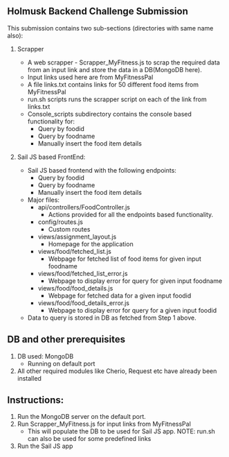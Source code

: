 Holmusk Backend Challenge Submission
----------------------------------------------

This submission contains two sub-sections (directories with same name also):
1. Scrapper
	- A web scrapper - Scrapper_MyFitness.js to scrap the required data from an input link
	  and store the data in a DB(MongoDB here).
    - Input links used here are from MyFitnessPal
    - A file links.txt contains links for 50 different food items from MyFitnessPal
	- run.sh scripts runs the scrapper script on each of the link from links.txt
	- Console_scripts subdirectory contains the console based functionality for:
		- Query by foodid
		- Query by foodname
		- Manually insert the food item details

2. Sail JS based FrontEnd:
	- Sail JS based frontend with the following endpoints:
		- Query by foodid
		- Query by foodname
		- Manually insert the food item details
	- Major files:
		- api/controllers/FoodController.js
			- Actions provided for all the endpoints based functionality.
		- config/routes.js
			- Custom routes
		- views/assignment_layout.js
			- Homepage for the application
		- views/food/fetched_list.js
			- Webpage for fetched list of food items for given input foodname
		- views/food/fetched_list_error.js
			- Webpage to display error for query for given input foodname
		- views/food/food_details.js
			- Webpage for fetched data for a given input foodid
		- views/food/food_details_error.js
			- Webpage to display error for query for a given input foodid
	- Data to query is stored in DB as fetched from Step 1 above. 


DB and other prerequisites
----------------------------------------------
1. DB used: MongoDB
   - Running on default port
2. All other required modules like Cherio, Request etc have already been installed


Instructions:
----------------------------------------------
1. Run the MongoDB server on the default port.
2. Run Scrapper_MyFitness.js for input links from MyFitnessPal
   - This will populate the DB to be used for Sail JS app.
   NOTE: run.sh can also be used for some predefined links
3. Run the Sail JS app
